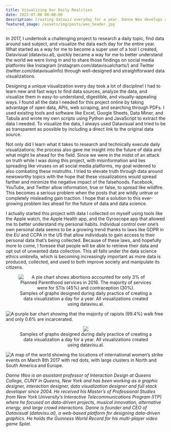 ```yaml
---
title: Visualizing Our Daily Realities
date: 2022-07-06 00:00:00
description: Creating dataviz everyday for a year. Danne Woo develops and utilizes a tool, Datavisual (datavisu.al), to help with this momentous endeavour.
featured_image: /assets/img/posts/woo_header.jpg
---
```


In 2017, I undertook a challenging project to research a daily topic, find data around said subject, and visualize the data each day for the entire year. What started as a way for me to become a super user of a tool I created, Datavisual (datavisu.al), quickly became a way for me to better understand the world we were living in and to share those findings on social media platforms like Instagram (instagram.com/datavisualcharts/) and Twitter (twitter.com/datavisualinfo) through well-designed and straightforward data visualizations.

Designing a unique visualization every day took a lot of discipline! I had to learn new and fast ways to find data sources, analyze the data, and visualize them in easy-to-understand, digestible, and visually-appealing ways. I found all the data I needed for this project online by taking advantage of open data, APIs, web scraping, and searching through PDFs. I used existing tools and software like Excel, Google Sheets, Data Miner, and Tabula and wrote my own scripts using Python and JavaScript to extract the data I needed. To visualize the data, I always used Datavisual and tried to be as transparent as possible by including a direct link to the original data source.

Not only did I learn what it takes to research and technically execute daily visualizations; the process also gave me insight into the future of data and what might lie ahead for the field. Since we were in the midst of an attack on truth while I was doing this project, with misinformation and lies spreading like viruses on all social media platforms, my goal widened to also combating these mistruths. I tried to elevate truth through data around newsworthy topics with the hope that these visualizations would spread farther and minimize the negative impact of the falsehoods. Facebook, YouTube, and Twitter allow information, true or false, to spread like wildfire. This becomes a serious problem when the posts that are wildly untrue or completely misleading gain traction. I hope that a solution to this ever-growing problem lies ahead for the future of data and data science.

I actually started this project with data I collected on myself using tools like the Apple watch, the Apple Health app, and the Gyroscope app that allowed me to better understand my personal habits. Individual control over one’s own personal data seems to be a growing trend thanks to laws like GDPR in the EU and CCPA in the US that allow individuals to gain access to their personal data that’s being collected. Because of these laws, and hopefully more to come, I foresee that people will be able to retrieve their data and opt out of unwanted data collection. This all falls under the data science ethics umbrella, which is becoming increasingly important as more data is produced, collected, and used to both improve society and manipulate its citizens.

<center>
<figure>
	<img src="../assets/img/posts/woo_figure_1a.jpg" alt="A pie chart shows abortions accounted for only 3% of Planned Parenthood services in 2016. The majority of services were for STIs (45%) and contraception (30%).">
	<figcaption>Samples of graphs designed during daily practice of creating a data visualization a day for a year. All visualizations created using datavisu.al.</figcaption>
</figure>
</center>

<img src="../assets/img/posts/woo_figure_1b.jpg" alt="A purple bar chart showing that the majority of rapists (99.4%) walk free and only 0.6% are incarcerated.">

<center>
<figure>
	<img src="../assets/img/posts/woo_figure_1d.jpg">
	<figcaption>Samples of graphs designed during daily practice of creating a data visualization a day for a year. All visualizations created using datavisu.al.</figcaption>
</figure>
</center>

<img src="../assets/img/posts/woo_figure_1c.jpg" alt="A map of the world showing the locations of international women’s strike events on March 8th 2017 with red dots, with large clusters in North and South America and Europe.">

*Danne Woo is an assistant professor of Interaction Design at Queens College, CUNY in Queens, New York and has been working as a graphic designer, interaction designer, data visualization designer and full stack developer since 2004. He received his Master’s of Professional Studies from New York University’s Interactive Telecommunications Program (ITP) where he focused on data-driven projects, musical innovation, alternative energy, and large crowd interactions. Danne is founder and CEO of Datavisual (datavisu.al), a web-based platform for designing data-driven graphics. He holds the Guinness World Record for his multi-player video game Splat.*